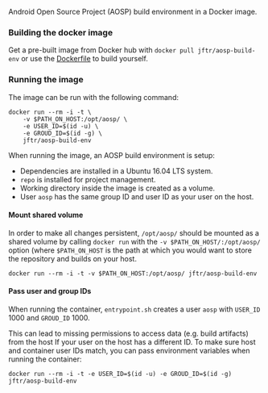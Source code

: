 Android Open Source Project (AOSP) build environment in a Docker image.

### Building the docker image

Get a pre-built image from Docker hub with `docker pull jftr/aosp-build-env` or use the [Dockerfile](https://github.com/justfortherec/aosp-build-env/blob/master/Dockerfile) to build yourself.

### Running the image

The image can be run with the following command:

    docker run --rm -i -t \
        -v $PATH_ON_HOST:/opt/aosp/ \
        -e USER_ID=$(id -u) \
        -e GROUD_ID=$(id -g) \
        jftr/aosp-build-env

When running the image, an AOSP build environment is setup:

 * Dependencies are installed in a Ubuntu 16.04 LTS system.
 * `repo` is installed for project management.
 * Working directory inside the image is created as a volume.
 * User `aosp` has the same group ID and user ID as your user on the host.

#### Mount shared volume

In order to make all changes persistent, `/opt/aosp/` should be mounted as a shared volume by calling `docker run` with the `-v $PATH_ON_HOST/:/opt/aosp/` option (where `$PATH_ON_HOST` is the path at which you would want to store the repository and builds on your host.

    docker run --rm -i -t -v $PATH_ON_HOST:/opt/aosp/ jftr/aosp-build-env

#### Pass user and group IDs

When running the container, `entrypoint.sh` creates a user `aosp` with `USER_ID` 1000 and `GROUD_ID` 1000.

This can lead to missing permissions to access data (e.g. build artifacts) from the host If your user on the host has a different ID.
To make sure host and container user IDs match, you can pass environment variables when running the container:

    docker run --rm -i -t -e USER_ID=$(id -u) -e GROUD_ID=$(id -g) jftr/aosp-build-env
